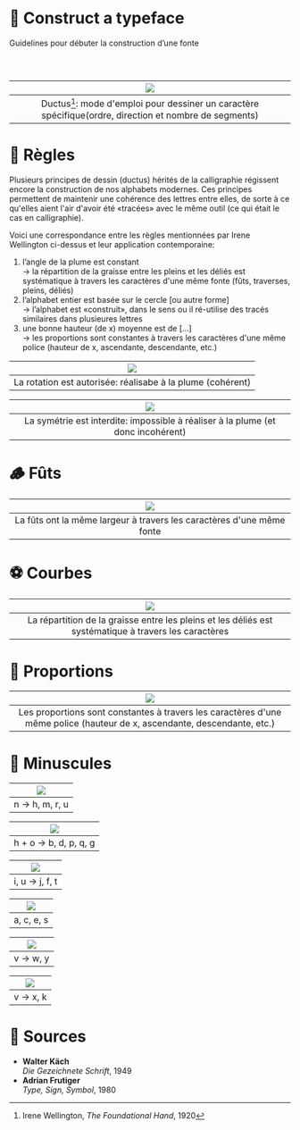 # 🔨 Construct a typeface
  Guidelines pour débuter la construction d’une fonte
### &nbsp;

|![](links/Typo_Construction_00.jpg) |
|:---:|
| Ductus[^1]: mode d'emploi pour dessiner un caractère spécifique(ordre, direction et nombre de segments)           |

# 🚨 Règles

Plusieurs principes de dessin (ductus) hérités de la calligraphie régissent encore la construction de nos alphabets modernes.
Ces principes permettent de maintenir une cohérence des lettres entre elles, de sorte à ce qu'elles aient l'air d'avoir été «tracées» avec le même outil (ce qui était le cas en calligraphie).  

Voici une correspondance entre les règles mentionnées par Irene Wellington ci-dessus et leur application contemporaine:

1. l’angle de la plume est constant  
   → la répartition de la graisse entre les pleins et les déliés est systématique à travers les caractères d'une même fonte (fûts, traverses, pleins, déliés)
4. l’alphabet entier est basée sur le cercle [ou autre forme]  
   → l’alphabet est «construit», dans le sens ou il ré-utilise des tracés similaires dans plusieures lettres
6. une bonne hauteur (de x) moyenne est de […]  
   → les proportions sont constantes à travers les caractères d'une même police (hauteur de x, ascendante, descendante, etc.)

|![](links/Typo_Construction_1_rotation.gif) |
|:---:|
| La rotation est autorisée: réalisabe à la plume (cohérent)           |

|![](links/Typo_Construction_2_symetrie.gif) |
|:---:|
| La symétrie est interdite: impossible à réaliser à la plume (et donc incohérent)             |

# 🪵 Fûts

|![](links/Typo_Construction_3_futs.gif) |
|:---:|
| La fûts ont la même largeur à travers les caractères d'une même fonte            |

# ⚽️ Courbes

|![](links/Typo_Construction_4_courbes.gif) |
|:---:|
| La répartition de la graisse entre les pleins et les déliés est systématique à travers les caractères           |

# 📐 Proportions

|![](links/Typo_Construction_5_proportions.gif) |
|:---:|
| Les proportions sont constantes à travers les caractères d'une même police (hauteur de x, ascendante, descendante, etc.)           |

# 🔡 Minuscules

|![](links/Typo_Construction_6_n.gif) |
|:---:|
| n → h, m, r, u          |

|![](links/Typo_Construction_7_bdpq.gif) |
|:---:|
| h + o → b, d, p, q, g           |

|![](links/Typo_Construction_8_tjf.gif) |
|:---:|
| i, u → j, f, t            |

|![](links/Typo_Construction_9_aces.gif) |
|:---:|
| a, c, e, s           |

|![](links/Typo_Construction_10_vwy.gif) |
|:---:|
| v → w, y            |

|![](links/Typo_Construction_11_kx.gif) |
|:---:|
| v → x, k           |

# 📎 Sources

- **Walter Käch**  
  *Die Gezeichnete Schrift*, 1949
- **Adrian Frutiger**  
  *Type, Sign, Symbol*, 1980

[^1]: Irene Wellington, *The Foundational Hand*, 1920
